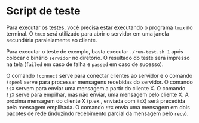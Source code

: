 # Script de teste

Para executar os testes, você precisa estar executando o programa `tmux`
no terminal. O `tmux` será utilizado para abrir o servidor em uma janela
secundária paralelamente ao cliente.

Para executar o teste de exemplo, basta executar `./run-test.sh 1` após
colocar o binário `servidor` no diretório. O resultado do teste será
impresso na tela (`failed` em caso de falha e `passed` em caso de
sucesso).

O comando `!connect` serve para conectar clientes ao servidor e o
comando `!speel` serve para processar mensagens recebidas do servidor. O
comando `!sX` servem para enviar uma mensagem a partir do cliente X. O
comando `!jX` serve para empilhar, mas não enviar, uma mensagem pelo
cliente X. A próxima mensagem do cliente X (p.ex., enviada com `!sX`)
será precedida pela mensagem empilhada. O comando `!tX` envia uma
mensagem em dois pacotes de rede (induzindo recebimento parcial da
mensagem pelo `recv`).
